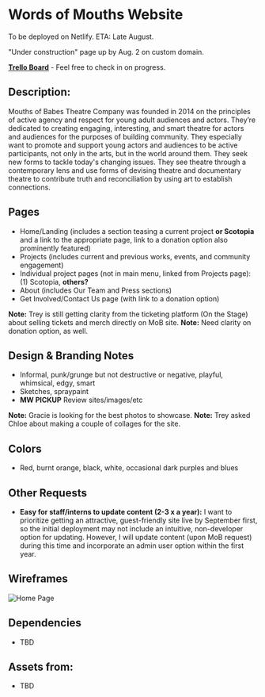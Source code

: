 # Words of Mouths Website

To be deployed on Netlify. ETA: Late August.

"Under construction" page up by Aug. 2 on custom domain.

[**Trello Board**](https://trello.com/b/t5dx7VLw/mob-website) - Feel free to check in on progress.

## Description:

Mouths of Babes Theatre Company was founded in 2014 on the principles of active agency and respect for young adult audiences and actors. They’re dedicated to creating engaging, interesting, and smart theatre for actors and audiences for the purposes of building community. They especially want to promote and support young actors and audiences to be active participants, not only in the arts, but in the world around them. They seek new forms to tackle today's changing issues. They see theatre through a contemporary lens and use forms of devising theatre and documentary theatre to contribute truth and reconciliation by using art to establish connections.

## Pages

- Home/Landing (includes a section teasing a current project **or Scotopia** and a link to the appropriate page, link to a donation option also prominently featured)
- Projects (includes current and previous works, events, and community engagement)
- Individual project pages (not in main menu, linked from Projects page): (1) Scotopia, **others?**
- About (includes Our Team and Press sections)
- Get Involved/Contact Us page (with link to a donation option)

**Note:** Trey is still getting clarity from the ticketing platform (On the Stage) about selling tickets and merch directly on MoB site.
**Note:** Need clarity on donation option, as well.

## Design & Branding Notes

- Informal, punk/grunge but not destructive or negative, playful, whimsical, edgy, smart
- Sketches, spraypaint
- **MW PICKUP** Review sites/images/etc

**Note:** Gracie is looking for the best photos to showcase.
**Note:** Trey asked Chloe about making a couple of collages for the site.

## Colors

- Red, burnt orange, black, white, occasional dark purples and blues

## Other Requests

- **Easy for staff/interns to update content (2-3 x a year):** I want to prioritize getting an attractive, guest-friendly site live by September first, so the initial deployment may not include an intuitive, non-developer option for updating. However, I will update content (upon MoB request) during this time and incorporate an admin user option within the first year.

## Wireframes

![Home Page]()

## Dependencies

- TBD

## Assets from:

- TBD
